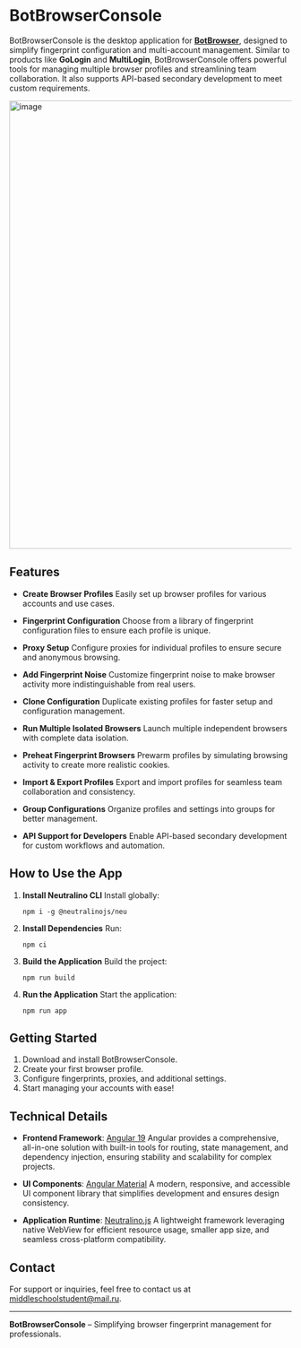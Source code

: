 # BotBrowserConsole

BotBrowserConsole is the desktop application for **[BotBrowser](https://github.com/MiddleSchoolStudent/BotBrowser)**, designed to simplify fingerprint configuration and multi-account management. Similar to products like **GoLogin** and **MultiLogin**, BotBrowserConsole offers powerful tools for managing multiple browser profiles and streamlining team collaboration. It also supports API-based secondary development to meet custom requirements.

<img width="800" alt="image" src="https://github.com/user-attachments/assets/e9c0b656-83b0-4be5-986e-d4bc3c04b4b5">

## Features

-   **Create Browser Profiles** Easily set up browser profiles for various accounts and use cases.

-   **Fingerprint Configuration** Choose from a library of fingerprint configuration files to ensure each profile is unique.

-   **Proxy Setup** Configure proxies for individual profiles to ensure secure and anonymous browsing.

-   **Add Fingerprint Noise** Customize fingerprint noise to make browser activity more indistinguishable from real users.

-   **Clone Configuration** Duplicate existing profiles for faster setup and configuration management.

-   **Run Multiple Isolated Browsers** Launch multiple independent browsers with complete data isolation.

-   **Preheat Fingerprint Browsers** Prewarm profiles by simulating browsing activity to create more realistic cookies.

-   **Import & Export Profiles** Export and import profiles for seamless team collaboration and consistency.

-   **Group Configurations** Organize profiles and settings into groups for better management.

-   **API Support for Developers** Enable API-based secondary development for custom workflows and automation.

## How to Use the App

1. **Install Neutralino CLI**
   Install globally:

    ```
    npm i -g @neutralinojs/neu
    ```

2. **Install Dependencies**
   Run:

    ```
    npm ci
    ```

3. **Build the Application**
   Build the project:

    ```
    npm run build
    ```

4. **Run the Application**
   Start the application:

    ```
    npm run app
    ```

## Getting Started

1. Download and install BotBrowserConsole.
2. Create your first browser profile.
3. Configure fingerprints, proxies, and additional settings.
4. Start managing your accounts with ease!

## Technical Details

-   **Frontend Framework**: [Angular 19](https://angular.dev)
    Angular provides a comprehensive, all-in-one solution with built-in tools for routing, state management, and dependency injection, ensuring stability and scalability for complex projects.

-   **UI Components**: [Angular Material](https://material.angular.io)
    A modern, responsive, and accessible UI component library that simplifies development and ensures design consistency.

-   **Application Runtime**: [Neutralino.js](https://neutralino.js.org)
    A lightweight framework leveraging native WebView for efficient resource usage, smaller app size, and seamless cross-platform compatibility.

## Contact

For support or inquiries, feel free to contact us at [middleschoolstudent@mail.ru](mailto:middleschoolstudent@mail.ru).

---

**BotBrowserConsole** – Simplifying browser fingerprint management for professionals.
